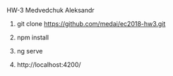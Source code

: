 HW-3
Medvedchuk Aleksandr

1. git clone https://github.com/medai/ec2018-hw3.git

2. npm install

3. ng serve

4. http://localhost:4200/

